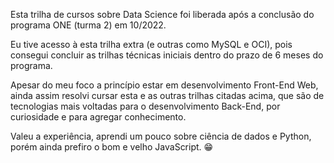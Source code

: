 Esta trilha de cursos sobre Data Science foi liberada após a conclusão do programa ONE (turma 2) em 10/2022.

Eu tive acesso à esta trilha extra (e outras como MySQL e OCI), pois consegui concluir as trilhas técnicas iniciais dentro do prazo de 6 meses do programa.

Apesar do meu foco a princípio estar em desenvolvimento Front-End Web, ainda assim resolvi cursar esta e as outras trilhas citadas acima, que são de tecnologias mais voltadas para o desenvolvimento Back-End, por curiosidade e para agregar conhecimento.

Valeu a experiência, aprendi um pouco sobre ciência de dados e Python, porém ainda prefiro o bom e velho JavaScript. :grin:

